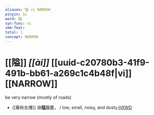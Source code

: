 ```yaml
---
aliases: 隘 vi NARROW
pinyin: ài
word: 隘
syn-func: vi
sem-feat: 
total: 1
concept: NARROW 
---
```

# [[隘]] *[[ài]]*  [[uuid-c20780b3-41f9-491b-bb61-a269c1c4b48f|vi]] [[NARROW]]
be very narrow (mostly of roads)
 - [[春秋左傳]] 湫**隘**囂塵， / low, small, noisy, and dusty.[HXWD](https://hxwd.org/textview.html?location=KR1e0001_tls_010-74a.6)